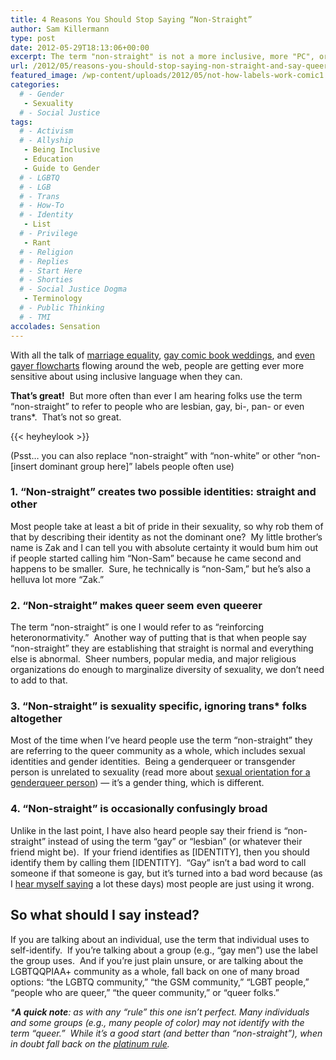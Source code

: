 ```yaml
---
title: 4 Reasons You Should Stop Saying “Non-Straight”
author: Sam Killermann
type: post
date: 2012-05-29T18:13:06+00:00
excerpt: The term "non-straight" is not a more inclusive, more "PC", or in any way a better alternative to "gay", "lesbian", "bisexual", or "pansexual"
url: /2012/05/reasons-you-should-stop-saying-non-straight-and-say-queer/
featured_image: /wp-content/uploads/2012/05/not-how-labels-work-comic1.jpg
categories: 
  # - Gender
   - Sexuality
  # - Social Justice
tags:
  # - Activism
  # - Allyship
   - Being Inclusive
   - Education
   - Guide to Gender
  # - LGBTQ
  # - LGB
  # - Trans
  # - How-To
  # - Identity
   - List
  # - Privilege
   - Rant
  # - Religion
  # - Replies
  # - Start Here
  # - Shorties
  # - Social Justice Dogma
   - Terminology
  # - Public Thinking
  # - TMI
accolades: Sensation
---
```

With all the talk of <a title="Same-sex marriage opinions not reflected in votes" href="http://www.google.com/hostednews/ap/article/ALeqM5jJxvV4Zf2bjFKulWJFJbzIayelkw?docId=63af4efb5d434e8e9f481348391668fd" target="_blank">marriage equality</a>, <a title="Gay Xmen Wedding" href="http://www.rollingstone.com/culture/news/marvel-comics-hosts-first-gay-wedding-in-astonishing-x-men-20120522" target="_blank">gay comic book weddings</a>, and <a title="Even better flowchart: when it’s okay to say “gay”" href="/2012/04/even-better-flowchart-when-its-okay-to-say-gay/" target="_blank">even gayer flowcharts</a> flowing around the web, people are getting ever more sensitive about using inclusive language when they can.

**That&#8217;s great!**  But more often than ever I am hearing folks use the term &#8220;non-straight&#8221; to refer to people who are lesbian, gay, bi-, pan- or even trans*.  That&#8217;s not so great.

{{< heyheylook >}}


(Psst&#8230; you can also replace &#8220;non-straight&#8221; with &#8220;non-white&#8221; or other &#8220;non-[insert dominant group here]&#8221; labels people often use)

### 1. &#8220;Non-straight&#8221; creates two possible identities: straight and other

Most people take at least a bit of pride in their sexuality, so why rob them of that by describing their identity as not the dominant one?  My little brother&#8217;s name is Zak and I can tell you with absolute certainty it would bum him out if people started calling him &#8220;Non-Sam&#8221; because he came second and happens to be smaller.  Sure, he technically is &#8220;non-Sam,&#8221; but he&#8217;s also a helluva lot more &#8220;Zak.&#8221;

### 2. &#8220;Non-straight&#8221; makes queer seem even queerer

The term &#8220;non-straight&#8221; is one I would refer to as &#8220;reinforcing heteronormativity.&#8221;  Another way of putting that is that when people say &#8220;non-straight&#8221; they are establishing that straight is normal and everything else is abnormal.  Sheer numbers, popular media, and major religious organizations do enough to marginalize diversity of sexuality, we don&#8217;t need to add to that.

### 3. &#8220;Non-straight&#8221; is sexuality specific, ignoring trans* folks altogether

Most of the time when I&#8217;ve heard people use the term &#8220;non-straight&#8221; they are referring to the queer community as a whole, which includes sexual identities and gender identities.  Being a genderqueer or transgender person is unrelated to sexuality (read more about <a title="Sexual Orientation for the Genderqueer Person" href="/2012/02/sexual-orientation-for-the-genderqueer/" target="_blank">sexual orientation for a genderqueer person</a>) &#8212; it&#8217;s a gender thing, which is different.

### 4. &#8220;Non-straight&#8221; is occasionally confusingly broad

Unlike in the last point, I have also heard people say their friend is &#8220;non-straight&#8221; instead of using the term &#8220;gay&#8221; or &#8220;lesbian&#8221; (or whatever their friend might be).  If your friend identifies as [IDENTITY], then you should identify them by calling them [IDENTITY].  &#8220;Gay&#8221; isn&#8217;t a bad word to call someone if that someone is gay, but it&#8217;s turned into a bad word because (as I <a title="I want to say gay Kickstarter" href="http://kck.st/J5gVuO" target="_blank">hear myself saying</a> a lot these days) most people are just using it wrong.

## So what should I say instead?

If you are talking about an individual, use the term that individual uses to self-identify.  If you&#8217;re talking about a group (e.g., &#8220;gay men&#8221;) use the label the group uses.  And if you&#8217;re just plain unsure, or are talking about the LGBTQQPIAA+ community as a whole, fall back on one of many broad options: &#8220;the LGBTQ community,&#8221; &#8220;the GSM community,&#8221; &#8220;LGBT people,&#8221; &#8220;people who are queer,&#8221; &#8220;the queer community,&#8221; or &#8220;queer folks.&#8221;

<address>
  *<strong>A quick note</strong>: as with any &#8220;rule&#8221; this one isn&#8217;t perfect. Many individuals and some groups (e.g., many people of color) may not identify with the term &#8220;queer.&#8221;  While it&#8217;s a good start (and better than &#8220;non-straight&#8221;), when in doubt fall back on the <a title="The Corruption of the Golden Rule" href="/2011/12/the-corruption-of-the-golden-rule/" target="_blank">platinum rule</a>.
</address>